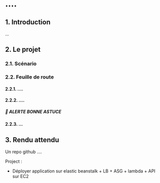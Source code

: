 # ....

## 1. Introduction
...

## 2. Le projet
### 2.1. Scénario
### 2.2. Feuille de route
#### 2.2.1. ....

#### 2.2.2. ....

##### 🚀 ALERTE BONNE ASTUCE


#### 2.2.3. ...


## 3. Rendu attendu
Un repo github ....

Project :
- Déployer application sur elastic beanstalk + LB + ASG + lambda + API sur EC2

